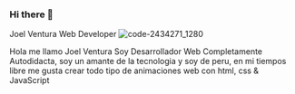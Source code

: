 ### Hi there 👋
Joel Ventura Web Developer
![code-2434271_1280](https://user-images.githubusercontent.com/48741834/100897514-c419f280-348d-11eb-86f3-3bbd20a5d59f.jpg)

Hola me llamo Joel Ventura Soy Desarrollador Web Completamente Autodidacta, soy un amante de la tecnologia y soy de peru, en mi tiempos libre me gusta crear todo tipo de animaciones web con html, css & JavaScript
<!--
**Kelvin-Joel/kelvin-Joel** is a ✨ _special_ ✨ repository because its `README.md` (this file) appears on your GitHub profile.

Here are some ideas to get you started:

- 🔭 I’m currently working on ...
- 🌱 I’m currently learning ...
- 👯 I’m looking to collaborate on ...
- 🤔 I’m looking for help with ...
- 💬 Ask me about ...
- 📫 How to reach me: ...
- 😄 Pronouns: ...
- ⚡ Fun fact: ...
-->
